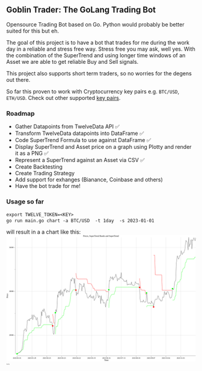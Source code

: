 ## Goblin Trader: The GoLang Trading Bot
Opensource Trading Bot based on Go. Python would probably be better suited for this but eh. 

The goal of this project is to have a bot that trades for me during the work day in a reliable and stress free way. Stress free you may ask, well yes. With the combination of the SuperTrend and using longer time windows of an Asset we are able to get reliable Buy and Sell signals. 

This project also supports short term traders, so no worries for the degens out there. 



So far this proven to work with Cryptocurrency key pairs e.g. `BTC/USD`, `ETH/USD`. Check out other supported [key pairs](https://api.twelvedata.com/cryptocurrencies).


### Roadmap
 - Gather Datapoints from TwelveData API ✅
 - Transform TwelveData datapoints into DataFrame ✅
 - Code SuperTrend Formula to use against DataFrame ✅
 - Display SuperTrend and Asset price on a graph using Plotty and render it as a PNG ✅
 - Represent a SuperTrend against an Asset via CSV ✅
 - Create Backtesting
 - Create Trading Strategy
 - Add support for exhanges (Bianance, Coinbase and others)
 - Have the bot trade for me!

 ### Usage so far
 ```
 export TWELVE_TOKEN=<KEY>
 go run main.go chart -a BTC/USD  -t 1day  -s 2023-01-01
 ```

 will result in a a chart like this:
![BTC_USD since Jan 2023](./images/btc_usd-1day-Jan_2023.png)``